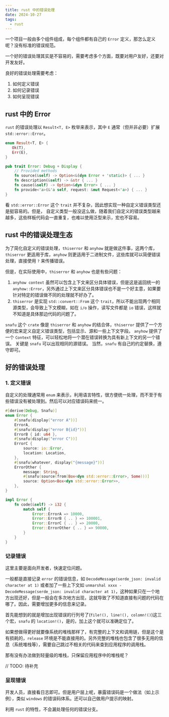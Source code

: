 ```yaml
---
title: rust 中的错误处理
date: 2024-10-27
tags:
  - rust
---
```


一个项目一般由多个组件组成，每个组件都有自己的 `Error` 定义，那怎么定义呢？没有标准的错误规范。

一个好的错误处理其实是不容易的，需要考虑多个方面，既要对用户友好，还要对开发友好。

良好的错误处理需要考虑：
1. 如何定义错误
2. 如何记录错误
3. 如何呈现错误

## rust 中的 Error

`rust` 的错误处理以 `Result<T, E>` 枚举来表示，其中 `E` 通常（但并非必要）扩展 `std::error::Error`。

```rust
enum Result<T, E> {
   Ok(T),
   Err(E),
}

pub trait Error: Debug + Display {
    // Provided methods
    fn source(&self) -> Option<&(dyn Error + 'static)> { ... }
    fn description(&self) -> &str { ... }
    fn cause(&self) -> Option<&dyn Error> { ... }
    fn provide<'a>(&'a self, request: &mut Request<'a>) { ... }
}
```

看 `std::error::Error` 这个 `trait` 并不复杂，因此想实现一种自定义错误类型还是挺容易的。但是， 自定义类型一般没这么做，随着我们自定义的错误类型越来越多，这些样板代码会一直重复，也难以使用泛型来示，宏也不容易。

## rust 中的错误处理生态

为了简化自定义的错误处理，`thiserror` 和 `anyhow` 就是做这件事，这两个库，`thiserror` 更适用于库，`anyhow` 则更适用于二进制文件，这些库就可以简便错误处理，直接使用 `?` 来传播错误。

但是，在实际使用中，`thiserror` 和 `anyhow` 也是有些问题：
1. `anyhow context` 虽然可以包含上下文来区分具体错误，但是这是返回统一的 `anyhow::Error`，另外通过上下文来区分具体错误也不是一个好主意，如果要针对特定的错误做不同的处理就不好办了。
2. `thiserror` 是实现 `std::convert::From` 这个 `trait`，所以不能出现两个相同源类型，会导致上下文模糊，如在 `i/o` 操作，读写文件都是 `io` 错误，这样就不知道是具体那边代码的问题了。

`snafu` 这个 `crate` 像是 `thiserror` 和 `anyhow` 的结合体，`thiserror` 提供了一个方便的宏来定义自定义错误类型，包括显示、源和一些上下文字段。 `anyhow` 提供了一个 `Context` 特征，可以轻松地将一个潜在错误转换为具有新上下文的另一个错误。 关键是 `snafu` 可以出现相同的源错误。 当然，`snafu` 有自己的约定替换，遵守即可。

## 好的错误处理

### 1. 定义错误

自定义的处理通常用 `enum` 来表示，利用语言特性，很方便统一处理，而不至于有些错误没有被处理到。然后可以对应错误码来统一。

```rust
#[derive(Debug, Snafu)]
enum Error {
    #[snafu(display("error A"))]
    ErrorA,
    #[snafu(display("error B{id}"))]
    ErrorB { id: u64 },
    #[snafu(display("error C"))]
    ErrorC {
        source: io::Error,
        location: Location,
    },
    #[snafu(whatever, display("{message}"))]
    ErrorOther {
        message: String,
        #[snafu(source(from(Box<dyn std::error::Error>, Some)))]
        source: Option<Box<dyn std::error::Error>>,
    },
}

impl Error {
    fn code(&self) -> i32 {
        match self {
            Error::ErrorA => 10000,
            Error::ErrorB { .. } => 100001,
            Error::ErrorC { .. } => 20000,
            Error::ErrorOther { .. } => 90000,
        }
    }
}
```

### 记录错误

这里主要是面向开发者，快速定位问题。

一般都是直接记录 `error` 的错误信息，如 `DecodeMessage(serde_json: invalid character at 1)` 或者加了一些上下文如 `unmarshal xxxx - DecodeMessage(serde_json: invalid character at 1)`，这种如果只在一个地方出现还好，但是一般会在多次地方出现，这就导致了不知道直接有问题的代码在哪了。因此，需要增加更多的信息来记录。

首先能想到的就是增加出现错误的行列号了(`file!(), line!(), colomn!()`)这三个宏，`snafu` 的 `location!()`，是的，加上这个就可以准确定位了。

如果想做得更好就要像系统的堆栈那样了，有完整的上下文和调用链，但是这个是有损耗的，`release` 环境是不能直接用的。另外完整的堆栈也包含了很多无用的信息（系统堆栈等），需要自己跳过不相关的代码来查到应用程序的调用栈。

那有没有办法做到轻量级的堆栈，只保留应用程序中的堆栈呢？

// TODO: 待补充

### 呈现错误

开发人员，直接看日志即可。但是用户层上呢，暴露错误码是一个做法（如上示例），类似 `windows` 的错误码体系。还可以自己做用户提示的映射。

利用 `rust` 的特性，不会漏处理任何的错误分支。
